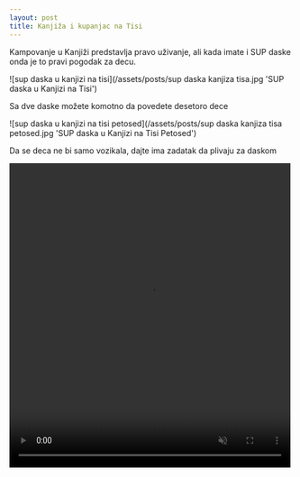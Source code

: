 ```yaml
---
layout: post
title: Kanjiža i kupanjac na Tisi
---
```


Kampovanje u Kanjiži predstavlja pravo uživanje, ali kada imate i SUP daske onda
je to pravi pogodak za decu.

![sup daska u kanjizi na tisi](/assets/posts/sup daska kanjiza tisa.jpg 'SUP daska u Kanjizi na Tisi')


Sa dve daske možete komotno da povedete desetoro dece

![sup daska u kanjizi na tisi petosed](/assets/posts/sup daska kanjiza tisa petosed.jpg 'SUP daska u Kanjizi na Tisi Petosed')

Da se deca ne bi samo vozikala, dajte ima zadatak da plivaju za daskom

<div class="row post-image-bg" markdown="1">
 <video width="99%" height="540" autoplay loop muted markdown="1">
  <source src="/assets/posts/sup daska tisa plivanje za daskom.mp4" type="video/mp4" markdown="1" >
 </video>
</div>

